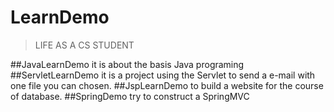 # LearnDemo
>LIFE AS A CS STUDENT


##JavaLearnDemo
it is about the basis Java programing
##ServletLearnDemo
it is a project using the Servlet to send a e-mail with one file you can chosen.
##JspLearnDemo
to build a website for the course of database.
##SpringDemo
try to construct a SpringMVC
